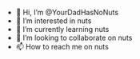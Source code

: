 - 👋 Hi, I’m @YourDadHasNoNuts
- 👀 I’m interested in nuts
- 🌱 I’m currently learning nuts
- 💞️ I’m looking to collaborate on nuts
- 📫 How to reach me on nuts

<!---
YourDadHasNoNuts/YourDadHasNoNuts is a ✨ special ✨ repository because its `README.md` (this file) appears on your GitHub profile.
You can click the Preview link to take a look at your changes.
--->
